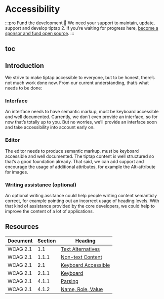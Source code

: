 # Accessibility

:::pro Fund the development 💖
We need your support to maintain, update, support and develop tiptap 2. If you’re waiting for progress here, [become a sponsor and fund open source](/sponsor).
:::

## toc

## Introduction
We strive to make tiptap accessible to everyone, but to be honest, there’s not much work done now. From our current understanding, that’s what needs to be done:

### Interface
An interface needs to have semantic markup, must be keyboard accessible and well documented. Currently, we don’t even provide an interface, so for now that’s totally up to you. But no worries, we’ll provide an interface soon and take accessibility into account early on.

### Editor
The editor needs to produce semantic markup, must be keyboard accessible and well documented. The tiptap content is well structured so that’s a good foundation already. That said, we can add support and encourage the usage of additional attributes, for example the Alt-attribute for images.

### Writing assistance (optional)
An optional writing assitance could help people writing content semanticly correct, for example pointing out an incorrect usage of heading levels. With that kind of assistance provided by the core developers, we could help to improve the content of a lot of applications.

## Resources

| Document | Section | Heading                                                                                |
| -------- | ------- | -------------------------------------------------------------------------------------- |
| WCAG 2.1 | 1.1     | [Text Alternatives](https://www.w3.org/WAI/WCAG21/Understanding/text-alternatives)     |
| WCAG 2.1 | 1.1.1   | [Non-text Content](https://www.w3.org/WAI/WCAG21/Understanding/non-text-content)       |
| WCAG 2.1 | 2.1     | [Keyboard Accessible](https://www.w3.org/WAI/WCAG21/Understanding/keyboard-accessible) |
| WCAG 2.1 | 2.1.1   | [Keyboard](https://www.w3.org/WAI/WCAG21/Understanding/keyboard)                       |
| WCAG 2.1 | 4.1.1   | [Parsing](https://www.w3.org/WAI/WCAG21/Understanding/parsing)                         |
| WCAG 2.1 | 4.1.2   | [Name, Role, Value](https://www.w3.org/WAI/WCAG21/Understanding/name-role-value)       |
